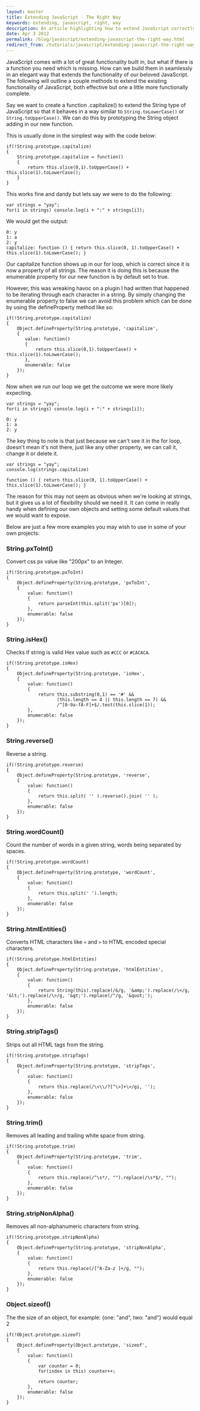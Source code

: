 ```yaml
---
layout: master
title: Extending JavaScript - The Right Way
keywords: extending, javascript, right, way
description: An article highlighting how to extend JavaScript correctly to avoid issues with namespacing and the global object scope.
date: Apr 3 2012
permalink: /blog/javascript/extending-javascript-the-right-way.html
redirect_from: /tutorials/javascript/extending-javascript-the-right-way.html
---
```


JavaScript comes with a lot of great functionality built in, but what if there is a function you need which is missing.  How can we build them in seamlessly in an elegant way that extends the functionality of our beloved JavaScript.  The following will outline a couple methods to extend the existing functionality of JavaScript, both effective but one a little more functionally complete.

Say we want to create a function .capitalize() to extend the String type of JavaScript so that it behaves in a way similar to `String.toLowerCase()` or `String.toUpperCase()`.  We can do this by prototyping the String object adding in our new function.

This is usually done in the simplest way with the code below:

~~~
if(!String.prototype.capitalize)
{
    String.prototype.capitalize = function()
    {
        return this.slice(0,1).toUpperCase() + this.slice(1).toLowerCase();
    }
}
~~~

This works fine and dandy but lets say we were to do the following:

~~~
var strings = "yay";
for(i in strings) console.log(i + ":" + strings[i]);
~~~

We would get the output:

~~~
0: y
1: a
2: y
capitalize: function () { return this.slice(0, 1).toUpperCase() + this.slice(1).toLowerCase(); }
~~~

Our capitalize function shows up in our for loop, which is correct since it is now a property of all strings.  The reason it is doing this is because the enumerable property for our new function is by default set to true.

However, this was wreaking havoc on a plugin I had written that happened to be iterating through each character in a string.  By simply changing the enumerable property to false we can avoid this problem which can be done by using the defineProperty method like so: 

~~~
if(!String.prototype.capitalize)
{
    Object.defineProperty(String.prototype, 'capitalize',
    {
       value: function()
       {
           return this.slice(0,1).toUpperCase() + this.slice(1).toLowerCase();
       },
       enumerable: false
    });
}
~~~

Now when we run our loop we get the outcome we were more likely expecting.

~~~
var strings = "yay";
for(i in strings) console.log(i + ":" + strings[i]);
~~~

~~~
0: y
1: a
2: y
~~~

The key thing to note is that just because we can't see it in the for loop, doesn't mean it's not there, just like any other property,  we can call it, change it or delete it.

~~~
var strings = "yay";
console.log(strings.capitalize)
~~~

~~~
function () { return this.slice(0, 1).toUpperCase() + this.slice(1).toLowerCase(); }
~~~

The reason for this may not seem as obvious when we're looking at strings, but it gives us a lot of flexibility should we need it.  It can come in really handy when defining our own objects and setting some default values that we would want to expose.

Below are just a few more examples you may wish to use in some of your own projects:

### String.pxToInt()

Convert css px value like "200px" to an Integer.

~~~
if(!String.prototype.pxToInt)
{
    Object.defineProperty(String.prototype, 'pxToInt',
    {
        value: function()
        {
            return parseInt(this.split('px')[0]);
        },
        enumerable: false
    });
}
~~~

### String.isHex()

Checks if string is valid Hex value such as `#CCC` or `#CACACA`.

~~~
if(!String.prototype.isHex)
{
    Object.defineProperty(String.prototype, 'isHex',
    {
        value: function()
        {
            return this.substring(0,1) == '#' &&
                   (this.length == 4 || this.length == 7) &&
                   /^[0-9a-fA-F]+$/.test(this.slice(1));
        },
        enumerable: false
    });
}
~~~

### String.reverse()

Reverse a string.

~~~
if(!String.prototype.reverse)
{
    Object.defineProperty(String.prototype, 'reverse',
    {
        value: function()
        {
            return this.split( '' ).reverse().join( '' );
        },
        enumerable: false
    });
}
~~~

### String.wordCount()

Count the number of words in a given string, words being separated by spaces.

~~~
if(!String.prototype.wordCount)
{
    Object.defineProperty(String.prototype, 'wordCount',
    {
        value: function()
        {
            return this.split(' ').length;
        },
        enumerable: false
    });
}
~~~

### String.htmlEntities()

Converts HTML characters like `<` and `>` to HTML encoded special characters.

~~~
if(!String.prototype.htmlEntities)
{
    Object.defineProperty(String.prototype, 'htmlEntities',
    {
        value: function()
        {
            return String(this).replace(/&/g, '&amp;').replace(/\</g, '&lt;').replace(/\>/g, '&gt;').replace(/"/g, '&quot;');
        },
        enumerable: false
    });
}
~~~

### String.stripTags()

Strips out all HTML tags from the string.

~~~
if(!String.prototype.stripTags)
{
    Object.defineProperty(String.prototype, 'stripTags',
    {
        value: function()
        {
            return this.replace(/\<\\/?[^\>]+\>/gi, '');
        },
        enumerable: false
    });
}
~~~

### String.trim()

Removes all leading and trailing white space from string.

~~~
if(!String.prototype.trim)
{
    Object.defineProperty(String.prototype, 'trim',
    {
        value: function()
        {
            return this.replace(/^\s*/, "").replace(/\s*$/, "");
        },
        enumerable: false
    });
}
~~~

### String.stripNonAlpha()

Removes all non-alphanumeric characters from string.

~~~
if(!String.prototype.stripNonAlpha)
{
    Object.defineProperty(String.prototype, 'stripNonAlpha',
    {
        value: function()
        {
            return this.replace(/[^A-Za-z ]+/g, "");
        },
        enumerable: false
    });
}
~~~

### Object.sizeof()

The the size of an object, for example: {one: "and", two: "and"} would equal 2

~~~
if(!Object.prototype.sizeof)
{
    Object.defineProperty(Object.prototype, 'sizeof',
    {
        value: function()
        {
            var counter = 0;
            for(index in this) counter++;
            
            return counter;
        },
        enumerable: false
    });
}
~~~